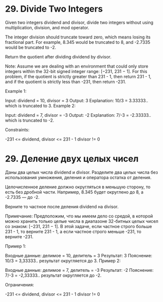 # 29. Divide Two Integers

Given two integers dividend and divisor, divide two integers without using multiplication, division, and mod operator.

The integer division should truncate toward zero, which means losing its fractional part. For example, 8.345 would be truncated to 8, and -2.7335 would be truncated to -2.

Return the quotient after dividing dividend by divisor.

Note: Assume we are dealing with an environment that could only store integers within the 32-bit signed integer range: [−231, 231 − 1]. For this problem, if the quotient is strictly greater than 231 - 1, then return 231 - 1, and if the quotient is strictly less than -231, then return -231.


Example 1:

Input: dividend = 10, divisor = 3
Output: 3
Explanation: 10/3 = 3.33333.. which is truncated to 3.
Example 2:

Input: dividend = 7, divisor = -3
Output: -2
Explanation: 7/-3 = -2.33333.. which is truncated to -2.
 

Constraints:

-231 <= dividend, divisor <= 231 - 1
divisor != 0

# 29. Деление двух целых чисел

Даны два целых числа dividend и divisor. Разделите два целых числа без использования умножения, деления и оператора остатка от деления.

Целочисленное деление должно округляться в меньшую сторону, то есть без дробной части. Например, 8.345 будет округлено до 8, а -2.7335 — до -2.

Верните то частное после деления dividend на divisor.

Примечание: Предположим, что мы имеем дело со средой, в которой можно хранить только целые числа в диапазоне 32-битных целых чисел со знаком: [−231, 231 − 1]. В этой задаче, если частное строго больше 231 - 1, то верните 231 - 1, а если частное строго меньше -231, то верните -231.

 

Пример 1:

Входные данные: делимое = 10, делитель = 3
Результат: 3
Пояснение: 10/3 = 3,33333.. результат округляется до 3.
Пример 2:

Входные данные: делимое = 7, делитель = -3
Результат: -2
Пояснение: 7/-3 = -2,33333.. результат округляется до -2.
 

Ограничения:

-231 <= dividend, divisor <= 231 - 1
divisor != 0
